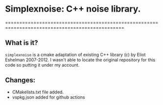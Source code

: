 # Simplexnoise: C++ noise library.

================================================================================================

## What is it?

`simplexnoise` is a cmake adaptation of existing C++ library (c) by Eliot Eshelman 2007-2012.
I wasn't able to locate the original repository for this code so putting it under my account.

## Changes:

  - CMakelists.txt file added.
  - vspkg.json added for github actions

